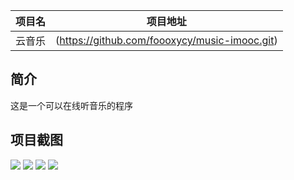|项目名    |项目地址                                     |
|:-------:|:-------------------------------------------:|
|云音乐  |(https://github.com/foooxycy/music-imooc.git)|

## 简介

这是一个可以在线听音乐的程序

## 项目截图
![](https://inews.gtimg.com/newsapp_ls/0/14928660893/0)
![](https://inews.gtimg.com/newsapp_ls/0/14928662605/0)
![](https://inews.gtimg.com/newsapp_ls/0/14928663454/0)
![](https://inews.gtimg.com/newsapp_ls/0/14928664536/0)

